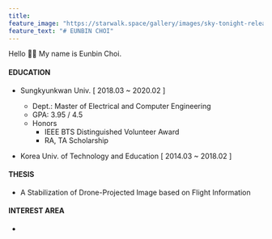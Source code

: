 ```yaml
---
title: 
feature_image: "https://starwalk.space/gallery/images/sky-tonight-release-1/1140x641.jpg"
feature_text: "# EUNBIN CHOI"
---
```


Hello 👋🏻 
My name is Eunbin Choi. 


#### EDUCATION
- Sungkyunkwan Univ. [ 2018.03 ~ 2020.02 ] 
  - Dept.: Master of Electrical and Computer Engineering
  - GPA: 3.95 / 4.5
  - Honors
    - IEEE BTS Distinguished Volunteer Award
    - RA, TA Scholarship

- Korea Univ. of Technology and Education [ 2014.03 ~ 2018.02 ]


#### THESIS
- A Stabilization of Drone-Projected Image based on Flight Information


#### INTEREST AREA
- 
